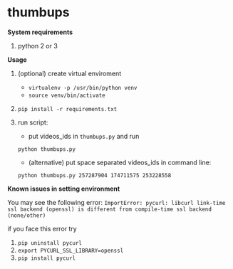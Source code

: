 # thumbups
**System requirements**
1. python 2 or 3

**Usage**
1. (optional) create virtual enviroment
    * `virtualenv -p /usr/bin/python venv`
    * `source venv/bin/activate`
2. `pip install -r requirements.txt`
3. run script:
    * put videos_ids in `thumbups.py` and run 
    
    `python thumbups.py`
    * (alternative) put space separated videos_ids in command line:
     
     `python thumbups.py 257287904 174711575 253228558`

**Known issues in setting environment**

You may see the following error:
`ImportError: pycurl: libcurl link-time ssl backend (openssl) is different from compile-time ssl backend (none/other)`

if you face this error try
1. `pip uninstall pycurl`
2. `export PYCURL_SSL_LIBRARY=openssl`
3. `pip install pycurl`
